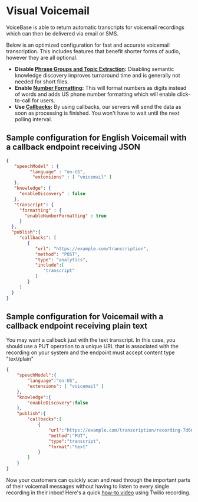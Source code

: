 
# Visual Voicemail


VoiceBase is able to return automatic transcripts for voicemail recordings which can then be delivered via email or SMS.

Below is an optimized configuration for fast and accurate voicemail transcription. This includes features that benefit shorter forms of audio, however they are all optional.

* **Disable [Phrase Groups and Topic Extraction](keywordsandtopics.md):** Disabling semantic knowledge discovery improves turnaround time and is generally not needed for short files.
* **Enable [Number Formatting](numberformatting.md):** This will format numbers as digits instead of words and adds US phone number formatting which will enable click-to-call for users.
* **Use [Callbacks](callbacks.md):** By using callbacks, our servers will send the data as soon as processing is finished. You won't have to wait until the next polling interval.


## Sample configuration for English Voicemail with a callback endpoint receiving JSON
```json
{  
   "speechModel" : {
         "language" : "en-US",
          "extensions" : [ "voicemail" ]
   },
   "knowledge": {
     "enableDiscovery" : false
   },
   "transcript": {
     "formatting" : {
       "enableNumberFormatting" : true
     }
  },       
  "publish":{  
     "callbacks": [  
        {  
           "url": "https://example.com/transcription",
           "method": "POST",
           "type": "analytics",
           "include":[  
              "transcript"
           ]
        }
     ]
  }
}
```


## Sample configuration for Voicemail with a callback endpoint receiving plain text

You may want a callback just with the text transcript. In this case, you should use a PUT operation to a unique URL that is associated with the recording on your system and the endpoint must accept content type "text/plain"


```json
{
    "speechModel":{
        "language":"en-US",
        "extensions": [ "voicemail" ]
    },
    "knowledge":{
        "enableDiscovery":false
    },
    "publish":{
        "callbacks":[
            {
                "url":"https://example.com/transcription/recording-7d66f194786d",
                "method":"PUT",
                "type":"transcript",
                "format":"text"
            }
        ]
    }
}
```


Now your customers can quickly scan and read through the important parts of their voicemail messages without having to listen to every single recording in their inbox!
Here's a quick [how-to video](https://youtu.be/K9NeLdOAdY4) using Twilio recording.
